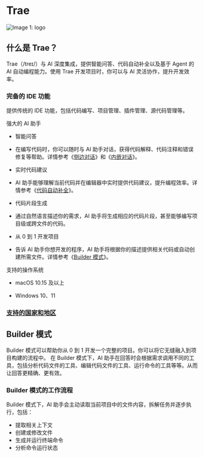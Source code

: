 # Trae

![Image 1: logo](https://p16-arcosite-va.ibyteimg.com/tos-maliva-i-10qhjjqwgv-us/2bcac2635f6b43e7a2061b85d3161061~tplv-10qhjjqwgv-image.image)

## 什么是 Trae？


Trae（/treɪ/）与 AI 深度集成，提供智能问答、代码自动补全以及基于 Agent 的 AI 自动编程能力。使用 Trae 开发项目时，你可以与 AI 灵活协作，提升开发效率。​

### 完备的 IDE 功能​

提供传统的 IDE 功能，包括代码编写、项目管理、插件管理、源代码管理等。​

强大的 AI 助手​

*   智能问答​

*   在编写代码时，你可以随时与 AI 助手对话，获得代码解释、代码注释和错误修复等帮助。详情参考《[侧边对话](https://docs.trae.ai/docs/side-chat)》和《[内嵌对话](https://docs.trae.ai/docs/inline-chat)》。​

*   实时代码建议​

*   AI 助手能够理解当前代码并在编辑器中实时提供代码建议，提升编程效率。详情参考《[代码自动补全](https://docs.trae.ai/docs/completion)》。​

*   代码片段生成​

*   通过自然语言描述你的需求，AI 助手将生成相应的代码片段，甚至能够编写项目级或跨文件的代码。​

*   从 0 到 1 开发项目​

*   告诉 AI 助手你想开发的程序，AI 助手将根据你的描述提供相关代码或自动创建所需文件。详情参考《[Builder 模式](https://docs.trae.ai/docs/builder)》。​

支持的操作系统​

*   macOS 10.15 及以上​

*   Windows 10、11​

### [支持的国家和地区](https://docs.trae.ai/docs/supported-countries-and-regions?_lang=zh)


## Builder 模式
Builder 模式可以帮助你从 0 到 1 开发一个完整的项目。你可以将它无缝融入到项目构建的流程中。​
在 Builder 模式下，AI 助手在回答时会根据需求调用不同的工具，包括分析代码文件的工具、编辑代码文件的工具、运行命令的工具等等。从而让回答更精确、更有效。​

### Builder 模式的工作流程​

Builder 模式下，AI 助手会主动读取当前项目中的文件内容，拆解任务并逐步执行，包括：​
- 提取相关上下文​
- 创建或修改文件​
- 生成并运行终端命令​
- 分析命令运行状态